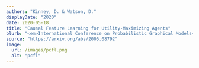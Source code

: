 ```yaml
---
authors: "Kinney, D. & Watson, D."
displayDate: "2020"
date: 2020-05-18
title: "Causal Feature Learning for Utility-Maximizing Agents"
blurb: "<em>International Conference on Probabilistic Graphical Models</em>."
source: "https://arxiv.org/abs/2005.08792"
image:
  url: /images/pcfl.png
  alt: "pcfl"
---
```

